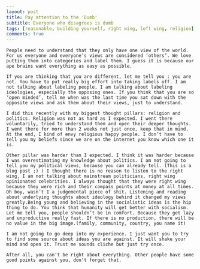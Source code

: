 ```yaml
---
layout: post
title: Pay attention to the 'Dumb'
subtitle: Everyone who disagrees is dumb
tags: [reasonable, building yourself, right wing, left wing, religion]
comments: true
---
```


	People need to understand that they only have one view of the world. For us everyone and everyone’s views are considered ‘others’. We love putting them into categories and label them. I guess it is because our ape brains want everything as easy as possible. 

	If you are thinking that you are different, let me tell you : you are not. You have to put really big effort into taking labels off. I am not talking about labeling people, I am talking about labeling ideologies, especially the opposing ones. If you think that you are so ‘open minded’, tell me when was the last time you sat down with the opposite views and ask them about their views, just to understand.
	
	I did this recently with my biggest thought pillars: religion and politics. Religion was not as hard as I expected. I went there voluntarily, tried to understand them and open their deeper thoughts. I went there for more than 2 weeks not just once, keep that in mind. At the end, I kind of envy religious happy people. I don’t have to tell you my beliefs since we are on the internet you know which one it is.
	
	Other pillar was harder than I expected. I think it was harder because I was overestimating my knowledge about politics. I am not going to tell you my political views, because you can already tell. (This is a blog post ;) ) I thought there is no reason to listen to the right wing, I am not talking about mainstream politicians, right wing opinionated celebrities. I always thought that they were right wing because they were rich and their compass points at money at all times. Oh boy, wasn’t I a judgemental piece of shit. Listening and reading about underlying thoughts about ideology behind it changed my views greatly.Being young and believing in the socialistic ideas is the hip thing to do. You think that humanity will get better with socialism. Let me tell you, people shouldn’t be in comfort. Because they get lazy and unproductive really fast. If there is no production, there will be no value in the big image.(family, community, country, you name it)
	
	I am not going to go deep into my experience. I just want you to try to find some source about ideas you are against. It will shake your mind and open it. Trust me sounds cliche but just try once.
	
	After all, you can’t be right about everything. Other people have some good points against you, don't forget that.
